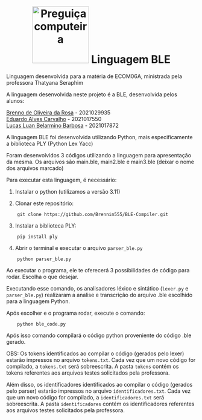 <div align="center">
    <h1>
         <img src="./preg.png" alt="Preguiça computeira" width="150">
        Linguagem BLE  
    </h1>
</div>

Linguagem desenvolvida para a matéria de ECOM06A, ministrada pela professora Thatyana Seraphim

A linguagem desenvolvida neste projeto é a BLE, desenvolvida pelos alunos:

[Brenno de Oliveira da Rosa](https://github.com/Brennin555) - 2021029935<br>
[Eduardo Alves Carvalho](https://github.com/Eduardo2021017550) - 2021017550<br>
[Lucas Luan Belarmino Barbosa](https://github.com/luc-llb) - 2021017872<br>

A linguagem BLE foi desenvolvida utilizando Python, mais especificamente a biblioteca PLY (Python Lex Yacc)

Foram desenvolvidos 3 códigos utilizando a linguagem para apresentação da mesma. Os arquivos são main.ble, main2.ble e main3.ble (deixar o nome dos arquivos marcado)

Para executar esta linguagem, é necessário:

1. Instalar o python (utilizamos a versão 3.11)


2. Clonar este repositório:

```
    git clone https://github.com/Brennin555/BLE-Compiler.git
```
 3. Instalar a biblioteca PLY:

```
    pip install ply
```
 
4. Abrir o terminal e executar o arquivo `parser_ble.py`

```
    python parser_ble.py
```

Ao executar o programa, ele te oferecerá 3 possibilidades de código para rodar. Escolha o que desejar.

Executando esse comando, os analisadores léxico e sintático (`lexer.py` e `parser_ble.py`) realizaram a analise e transcrição do arquivo .ble escolhido para a linguagem Python. 

Após escolher e o programa rodar, execute o comando:

```
    python ble_code.py
```

Após isso comando compilará o código python proveniente do código .ble gerado. 

OBS: Os tokens identificados ao compilar o código (gerados pelo lexer) estarão impressos no arquivo `tokens.txt`. Cada vez que um novo código for compilado, a `tokens.txt` será sobreescrita. A pasta `tokens` contém os tokens referentes aos arquivos testes solicitados pela professora.

Além disso, os identificadores identificados ao compilar o código (gerados pelo parser) estarão impressos no arquivo `identificadores.txt`. Cada vez que um novo código for compilado, a `identificadores.txt` será sobreescrita. A pasta `identificadores` contém os identificadores referentes aos arquivos testes solicitados pela professora.
